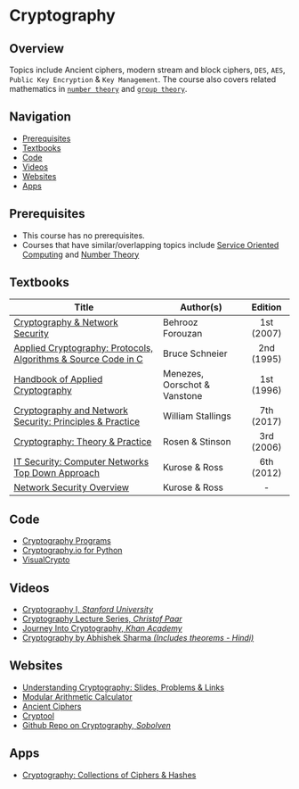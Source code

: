 # Cryptography

## Overview

Topics include Ancient ciphers, modern stream and block ciphers, `DES`, `AES`, `Public Key Encryption` & `Key Management`. The course also covers related mathematics in [`number theory`](https://brilliant.org/wiki/number-theory/) and [`group theory`](https://brilliant.org/wiki/group-theory-introduction/).

## Navigation

*   [Prerequisites](#prerequisites)
*   [Textbooks](#textbooks)
*   [Code](#code)
*   [Videos](#videos)
*   [Websites](#websites)
*   [Apps](#apps)

## Prerequisites

*   This course has no prerequisites.
*   Courses that have similar/overlapping topics include [Service Oriented Computing](/courses/CSF466) and [Number Theory](/courses/MATHF2)

## Textbooks

| Title | Author(s) | Edition |
| -------------|-------------|:-----:|
| [Cryptography & Network Security](https://drive.google.com/open?id=1Vf73PJP7QrXejTgdqTDJ5T1eGiE3zibY) | Behrooz Forouzan | 1st (2007) |
| [Applied Cryptography: Protocols, Algorithms & Source Code in C](https://drive.google.com/open?id=1cNJUrNE6Yd2U88cf6ZLejVuoEbauiro6) | Bruce Schneier | 2nd (1995) |
| [Handbook of Applied Cryptography](https://drive.google.com/open?id=15sEFFA096DarPbYHtqzk1RcczjQd2al9) | Menezes, Oorschot & Vanstone | 1st (1996) |
| [Cryptography and Network Security: Principles & Practice](https://drive.google.com/open?id=1yZDX1LFKibzMQ5xuzhVrNQkFDJaEyUrk)| William Stallings | 7th (2017) |
| [Cryptography: Theory & Practice](https://drive.google.com/open?id=1MRonL21yNr_oHe3px0ZJyHEtW7Clg8ge)| Rosen & Stinson  | 3rd (2006) |
| [IT Security: Computer Networks Top Down Approach](https://drive.google.com/open?id=1zrokwRuL0QJFpEImzlI4EoDP-cdYSI9k)| Kurose & Ross | 6th (2012) |
| [Network Security Overview](https://drive.google.com/open?id=1nqJ0-KzcggBg_huWSgSjfm5WNByJwwt5)| Kurose & Ross | - |

## Code

*   [Cryptography Programs](https://www.github.com/eash-98/Cryptography)
*   [Cryptography.io for Python](https://cryptography.io/en/latest/)
*   [VisualCrypto](https://github.com/ageron/visual_crypto)

## Videos

*   [Cryptography I, *Stanford University*](https://www.coursera.org/learn/crypto?)
*   [Cryptography Lecture Series, *Christof Paar*](https://www.youtube.com/playlist?list=PL2jrku-ebl3H50FiEPr4erSJiJHURM9BX)
*   [Journey Into Cryptography, *Khan Academy*](https://www.khanacademy.org/computing/computer-science/cryptography)
*   [Cryptography by Abhishek Sharma *(Includes theorems - Hindi)* ](https://www.youtube.com/watch?v=9X1rSWLFhLY&list=PL9FuOtXibFjV77w2eyil4Xzp8eooqsPp8) 

## Websites

*   [Understanding Cryptography: Slides, Problems & Links](http://www.crypto-textbook.com/)
*   [Modular Arithmetic Calculator](http://users.wpi.edu/~martin/mod.html)
*   [Ancient Ciphers](http://rumkin.com/tools/cipher/)
*   [Cryptool](https://www.cryptool.org/en/)
*   [Github Repo on Cryptography, *Sobolven*](https://github.com/sobolevn/awesome-cryptography)

## Apps

*   [Cryptography: Collections of Ciphers & Hashes](https://play.google.com/store/apps/details?id=com.nitramite.cryptography&hl=en_IN)
